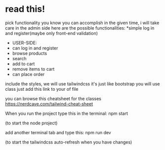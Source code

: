 # read this!
 pick functionality you know you can accomplish in the given time, i will take care in the admin side
 here are the possible functionalities:
 *simple log in and register(maybe only front-end validation)
 * USER-SIDE:
 * can log in and register
 * browse products
 * search
 * add to cart
 * remove items to cart
 * can place order

include the styles, we will use tailwindcss it's just like bootstrap you will use class 
just add this link to your <head> of file <link rel="stylesheet" href="/css/output.css" >

you can browse this cheatsheet for the classes https://nerdcave.com/tailwind-cheat-sheet

When you run the project type this in the terminal:
npm start 

(to start the node project)

add another terminal tab and type this:
npm run dev 

(to start the tailwindcss auto-refresh when you have changes)

